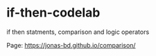 # if-then-codelab
if then statments, comparison and logic operators


Page: https://jonas-bd.github.io/comparison/
